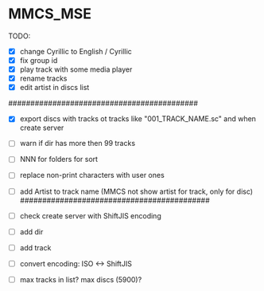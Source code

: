 # MMCS_MSE

TODO:
- [x] change Cyrillic to English / Cyrillic
- [x] fix group id
- [x] play track with some media player
- [x] rename tracks
- [x] edit artist in discs list  

###########################################  
- [x] export discs with tracks ot tracks like "001_TRACK_NAME.sc" and when create server
- [ ] warn if dir has more then 99 tracks
- [ ] NNN for folders for sort  
- [ ] replace non-print characters with user ones
- [ ] add Artist to track name (MMCS not show artist for track, only for disc)
###########################################  

- [ ] check create server with ShiftJIS encoding
- [ ] add dir
- [ ] add track
- [ ] convert encoding: ISO <-> ShiftJIS
- [ ] max tracks in list? max discs (5900)?

